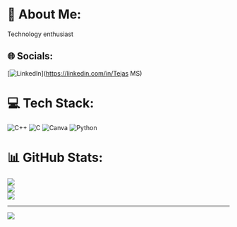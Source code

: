 # 💫 About Me:
Technology enthusiast


## 🌐 Socials:
[![LinkedIn](https://img.shields.io/badge/LinkedIn-%230077B5.svg?logo=linkedin&logoColor=white)](https://linkedin.com/in/Tejas MS) 

# 💻 Tech Stack:
![C++](https://img.shields.io/badge/c++-%2300599C.svg?style=flat-square&logo=c%2B%2B&logoColor=white) ![C](https://img.shields.io/badge/c-%2300599C.svg?style=flat-square&logo=c&logoColor=white) ![Canva](https://img.shields.io/badge/Canva-%2300C4CC.svg?style=flat-square&logo=Canva&logoColor=white) ![Python](https://img.shields.io/badge/python-3670A0?style=flat-square&logo=python&logoColor=ffdd54)
# 📊 GitHub Stats:
![](https://github-readme-stats.vercel.app/api?username=TejasMS1356&theme=shadow_green&hide_border=false&include_all_commits=false&count_private=false)<br/>
![](https://github-readme-streak-stats.herokuapp.com/?user=TejasMS1356&theme=shadow_green&hide_border=false)<br/>
![](https://github-readme-stats.vercel.app/api/top-langs/?username=TejasMS1356&theme=shadow_green&hide_border=false&include_all_commits=false&count_private=false&layout=compact)

---
[![](https://visitcount.itsvg.in/api?id=TejasMS1356&icon=0&color=0)](https://visitcount.itsvg.in)

<!-- Proudly created with GPRM ( https://gprm.itsvg.in ) -->
